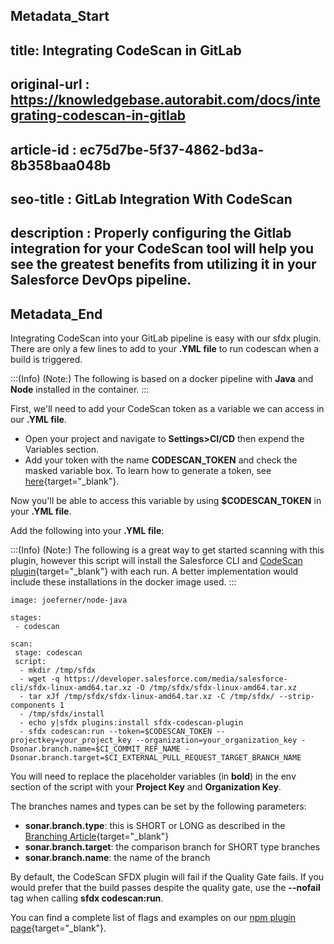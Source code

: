 ## Metadata_Start
## title: Integrating CodeScan in GitLab
## original-url : https://knowledgebase.autorabit.com/docs/integrating-codescan-in-gitlab
## article-id : ec75d7be-5f37-4862-bd3a-8b358baa048b
## seo-title : GitLab Integration With CodeScan
## description : Properly configuring the Gitlab integration for your CodeScan tool will help you see the greatest benefits from utilizing it in your Salesforce DevOps pipeline.
## Metadata_End
Integrating CodeScan into your GitLab pipeline is easy with our sfdx plugin. There are only a few lines to add to your **.YML file** to run codescan when a build is triggered.

 :::(Info) (Note:)
The following is based on a docker pipeline with **Java** and **Node** installed in the container. 
:::

First, we'll need to add your CodeScan token as a variable we can access in our **.YML file**.

* Open your project and navigate to **Settings>CI/CD** then expend the Variables section.
* Add your token with the name **CODESCAN_TOKEN** and check the masked variable box. To learn how to generate a token, see [here](https://knowledgebase.autorabit.com/codescan/docs/generating-a-security-token){target="_blank"}. 

Now you'll be able to access this variable by using **$CODESCAN_TOKEN** in your **.YML file**.

Add the following into your **.YML file**: 

:::(Info) (Note:)
The following is a great way to get started scanning with this plugin, however this script will install the Salesforce CLI and [CodeScan plugin](https://www.codescan.io/products/editor-plugins/){target="_blank"} with each run. A better implementation would include these installations in the docker image used.
:::

```
image: joeferner/node-java

stages:
 - codescan

scan:
 stage: codescan
 script:
  - mkdir /tmp/sfdx
  - wget -q https://developer.salesforce.com/media/salesforce-cli/sfdx-linux-amd64.tar.xz -O /tmp/sfdx/sfdx-linux-amd64.tar.xz
  - tar xJf /tmp/sfdx/sfdx-linux-amd64.tar.xz -C /tmp/sfdx/ --strip-components 1 
  - /tmp/sfdx/install
  - echo y|sfdx plugins:install sfdx-codescan-plugin
  - sfdx codescan:run --token=$CODESCAN_TOKEN --projectkey=your_project_key --organization=your_organization_key -Dsonar.branch.name=$CI_COMMIT_REF_NAME -Dsonar.branch.target=$CI_EXTERNAL_PULL_REQUEST_TARGET_BRANCH_NAME
```

You will need to replace the placeholder variables (in **bold**) in the env section of the script with your **Project Key** and **Organization Key**.

The branches names and types can be set by the following parameters:
* **sonar.branch.type**: this is SHORT or LONG as described in the [Branching Article](https://knowledgebase.autorabit.com/codescan/docs/understanding-branches-in-codescan-cloud){target="_blank"}
* **sonar.branch.target**: the comparison branch for SHORT type branches
* **sonar.branch.name**: the name of the branch

By default, the CodeScan SFDX plugin will fail if the Quality Gate fails. If you would prefer that the build passes despite the quality gate, use the **--nofail** tag when calling **sfdx codescan:run**.

You can find a complete list of flags and examples on our [npm plugin page](https://www.npmjs.com/package/sfdx-codescan-plugin){target="_blank"}.
